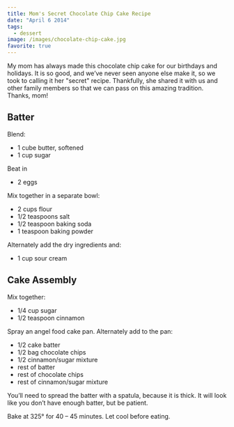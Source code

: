 ```yaml
---
title: Mom's Secret Chocolate Chip Cake Recipe
date: "April 6 2014"
tags:
  - dessert
image: /images/chocolate-chip-cake.jpg
favorite: true
---
```


My mom has always made this chocolate chip cake for our birthdays and holidays.
It is so good, and we’ve never seen anyone else make it, so we took to calling
it her "secret" recipe. Thankfully, she shared it with us and other family
members so that we can pass on this amazing tradition. Thanks, mom!

## Batter

Blend:

- 1 cube butter, softened
- 1 cup sugar

Beat in

- 2 eggs

Mix together in a separate bowl:

- 2 cups flour
- 1/2 teaspoons salt
- 1/2 teaspoon baking soda
- 1 teaspoon baking powder

Alternately add the dry ingredients and:

- 1 cup sour cream

## Cake Assembly

Mix together:

- 1/4 cup sugar
- 1/2 teaspoon cinnamon

Spray an angel food cake pan. Alternately add to the pan:

- 1/2 cake batter
- 1/2 bag chocolate chips
- 1/2 cinnamon/sugar mixture
- rest of batter
- rest of chocolate chips
- rest of cinnamon/sugar mixture

You’ll need to spread the batter with a spatula, because it is thick. It will
look like you don’t have enough batter, but be patient.

Bake at 325° for 40 – 45 minutes. Let cool before eating.
